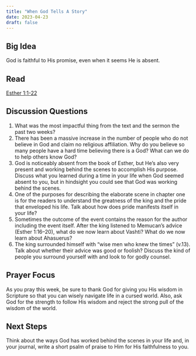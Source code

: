```yaml
---
title: "When God Tells A Story"
date: 2023-04-23
draft: false
---
```


## Big Idea
God is faithful to His promise, even when it seems He is absent.

## Read
[Esther 1:1-22](https://www.bible.com/bible/59/EST.1.ESV)

## Discussion Questions
1. What was the most impactful thing from the text and the sermon the past two weeks?
2. There has been a massive increase in the number of people who do not believe in God and
claim no religious affiliation. Why do you believe so many people have a hard time
believing there is a God? What can we do to help others know God?
3. God is noticeably absent from the book of Esther, but He’s also very present and working
behind the scenes to accomplish His purpose. Discuss what you learned during a time in
your life when God seemed absent to you, but in hindsight you could see that God was
working behind the scenes.
4. One of the purposes for describing the elaborate scene in chapter one is for the readers to
understand the greatness of the king and the pride that enveloped his life. Talk about
how does pride manifests itself in your life?
5. Sometimes the outcome of the event contains the reason for the author including the
event itself. After the king listened to Memucan’s advice (Esther 1:16–20), what do we
now learn about Vashti? What do we now learn about Ahasuerus?
6. The king surrounded himself with “wise men who knew the times” (v.13). Talk about
whether their advice was good or foolish? Discuss the kind of people you surround
yourself with and look to for godly counsel.

## Prayer Focus
As you pray this week, be sure to thank God for giving you His wisdom in Scripture so that you
can wisely navigate life in a cursed world. Also, ask God for the strength to follow His wisdom
and reject the strong pull of the wisdom of the world.

## Next Steps
Think about the ways God has worked behind the scenes in your life and, in your journal, write a
short psalm of praise to Him for His faithfulness to you.